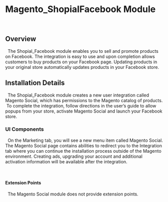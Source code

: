 # Magento_ShopialFacebook Module
 
## Overview
 
The Shopial_Facebook module enables you to sell and promote products on Facebook.  The integration is easy to use and upon completion allows customers to buy products on your Facebook page.  Updating products in your original store automatically updates products in your Facebook store. 
 
## Installation Details
 
The Shopial_Facebook module creates a new user integration called Magento Social, which has permissions to the Magento catalog of products.  To complete the integration, follow directions in the user’s guide to allow popups from your store, activate Magento Social and launch your Facebook store.
  
### UI Components
 
On the Marketing tab, you will see a new menu item called Magento Social. The Magento Social page contains abilities to redirect you to the Integration tab where you can continue the installation process outside of the Magento environment. Creating ads, upgrading your account and additional activation information will be available after the integration.

 
#### Extension Points
 
The Magento Social module does not provide extension points.



